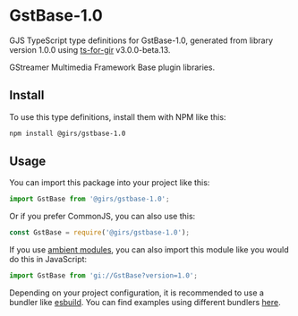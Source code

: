 
# GstBase-1.0

GJS TypeScript type definitions for GstBase-1.0, generated from library version 1.0.0 using [ts-for-gir](https://github.com/gjsify/ts-for-gjs) v3.0.0-beta.13.

GStreamer Multimedia Framework Base plugin libraries.

## Install

To use this type definitions, install them with NPM like this:
```bash
npm install @girs/gstbase-1.0
```

## Usage

You can import this package into your project like this:
```ts
import GstBase from '@girs/gstbase-1.0';
```

Or if you prefer CommonJS, you can also use this:
```ts
const GstBase = require('@girs/gstbase-1.0');
```

If you use [ambient modules](https://github.com/gjsify/ts-for-gir/tree/main/packages/cli#ambient-modules), you can also import this module like you would do this in JavaScript:

```ts
import GstBase from 'gi://GstBase?version=1.0';
```

Depending on your project configuration, it is recommended to use a bundler like [esbuild](https://esbuild.github.io/). You can find examples using different bundlers [here](https://github.com/gjsify/ts-for-gir/tree/main/examples).